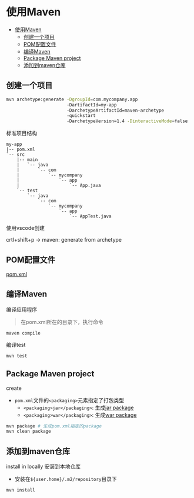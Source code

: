 # 使用Maven

- [使用Maven](#使用maven)
  - [创建一个项目](#创建一个项目)
  - [POM配置文件](#pom配置文件)
  - [编译Maven](#编译maven)
  - [Package Maven project](#package-maven-project)
  - [添加到maven仓库](#添加到maven仓库)


## 创建一个项目

```bash
mvn archetype:generate -DgroupId=com.mycompany.app
                       -DartifactId=my-app
                       -DarchetypeArtifactId=maven-archetype
                       -quickstart
                       -DarchetypeVersion=1.4 -DinteractiveMode=false
```

标准项目结构

```
my-app
|-- pom.xml
`-- src
    |-- main
    |   `-- java
    |       `-- com
    |           `-- mycompany
    |               `-- app
    |                   `-- App.java
    `-- test
        `-- java
            `-- com
                `-- mycompany
                    `-- app
                        `-- AppTest.java
```

使用vscode创建

crtl+shift+p -> maven: generate from archetype

## POM配置文件

[pom.xml](Maven_Pom_Xml.md)

## 编译Maven

编译应用程序

> 在pom.xml所在的目录下，执行命令

```shell
maven compile
```

编译test

```shell
mvn test
```

## Package Maven project 

create

- `pom.xml`文件的`<packaging>`元素指定了打包类型
  - `<packaging>jar</packaging>`: 生成[jar package](Java_Jar_File.md)
  - `<packaging>war</packaging>`: 生成[war package](Java_War_File.md)

```bash
mvn package # 生成pom.xml指定的package
mvn clean package
```

## 添加到maven仓库

install in locally 安装到本地仓库

- 安装在`${user.home}/.m2/repository`目录下

```bash
mvn install
```